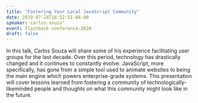 ```yaml
---
title: "Fostering Your Local JavaScript Community"
date: 2019-07-24T18:52:51-04:00
speaker: carlos-souza"
event: flashback-conference-2020
draft: false
---
```


In this talk, Carlos Souza will share some of his experience facilitating user groups for the last decade. Over this period, technology has drastically changed and it continues to constantly evolve. JavaScript, more specifically, has gone from a simple tool used to animate websites to being the main engine which powers enterprise-grade systems. This presentation will cover lessons learned from fostering a community of technologically-likeminded people and thoughts on what this community might look like in the future.